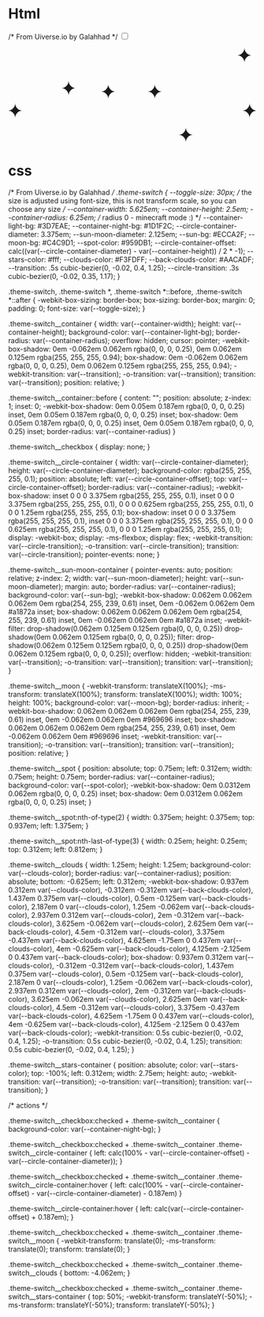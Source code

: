 # Html
/* From Uiverse.io by Galahhad */ 
<label class="theme-switch">
  <input type="checkbox" class="theme-switch__checkbox">
  <div class="theme-switch__container">
    <div class="theme-switch__clouds"></div>
    <div class="theme-switch__stars-container">
      <svg xmlns="http://www.w3.org/2000/svg" viewBox="0 0 144 55" fill="none">
        <path fill-rule="evenodd" clip-rule="evenodd" d="M135.831 3.00688C135.055 3.85027 134.111 4.29946 133 4.35447C134.111 4.40947 135.055 4.85867 135.831 5.71123C136.607 6.55462 136.996 7.56303 136.996 8.72727C136.996 7.95722 137.172 7.25134 137.525 6.59129C137.886 5.93124 138.372 5.39954 138.98 5.00535C139.598 4.60199 140.268 4.39114 141 4.35447C139.88 4.2903 138.936 3.85027 138.16 3.00688C137.384 2.16348 136.996 1.16425 136.996 0C136.996 1.16425 136.607 2.16348 135.831 3.00688ZM31 23.3545C32.1114 23.2995 33.0551 22.8503 33.8313 22.0069C34.6075 21.1635 34.9956 20.1642 34.9956 19C34.9956 20.1642 35.3837 21.1635 36.1599 22.0069C36.9361 22.8503 37.8798 23.2903 39 23.3545C38.2679 23.3911 37.5976 23.602 36.9802 24.0053C36.3716 24.3995 35.8864 24.9312 35.5248 25.5913C35.172 26.2513 34.9956 26.9572 34.9956 27.7273C34.9956 26.563 34.6075 25.5546 33.8313 24.7112C33.0551 23.8587 32.1114 23.4095 31 23.3545ZM0 36.3545C1.11136 36.2995 2.05513 35.8503 2.83131 35.0069C3.6075 34.1635 3.99559 33.1642 3.99559 32C3.99559 33.1642 4.38368 34.1635 5.15987 35.0069C5.93605 35.8503 6.87982 36.2903 8 36.3545C7.26792 36.3911 6.59757 36.602 5.98015 37.0053C5.37155 37.3995 4.88644 37.9312 4.52481 38.5913C4.172 39.2513 3.99559 39.9572 3.99559 40.7273C3.99559 39.563 3.6075 38.5546 2.83131 37.7112C2.05513 36.8587 1.11136 36.4095 0 36.3545ZM56.8313 24.0069C56.0551 24.8503 55.1114 25.2995 54 25.3545C55.1114 25.4095 56.0551 25.8587 56.8313 26.7112C57.6075 27.5546 57.9956 28.563 57.9956 29.7273C57.9956 28.9572 58.172 28.2513 58.5248 27.5913C58.8864 26.9312 59.3716 26.3995 59.9802 26.0053C60.5976 25.602 61.2679 25.3911 62 25.3545C60.8798 25.2903 59.9361 24.8503 59.1599 24.0069C58.3837 23.1635 57.9956 22.1642 57.9956 21C57.9956 22.1642 57.6075 23.1635 56.8313 24.0069ZM81 25.3545C82.1114 25.2995 83.0551 24.8503 83.8313 24.0069C84.6075 23.1635 84.9956 22.1642 84.9956 21C84.9956 22.1642 85.3837 23.1635 86.1599 24.0069C86.9361 24.8503 87.8798 25.2903 89 25.3545C88.2679 25.3911 87.5976 25.602 86.9802 26.0053C86.3716 26.3995 85.8864 26.9312 85.5248 27.5913C85.172 28.2513 84.9956 28.9572 84.9956 29.7273C84.9956 28.563 84.6075 27.5546 83.8313 26.7112C83.0551 25.8587 82.1114 25.4095 81 25.3545ZM136 36.3545C137.111 36.2995 138.055 35.8503 138.831 35.0069C139.607 34.1635 139.996 33.1642 139.996 32C139.996 33.1642 140.384 34.1635 141.16 35.0069C141.936 35.8503 142.88 36.2903 144 36.3545C143.268 36.3911 142.598 36.602 141.98 37.0053C141.372 37.3995 140.886 37.9312 140.525 38.5913C140.172 39.2513 139.996 39.9572 139.996 40.7273C139.996 39.563 139.607 38.5546 138.831 37.7112C138.055 36.8587 137.111 36.4095 136 36.3545ZM101.831 49.0069C101.055 49.8503 100.111 50.2995 99 50.3545C100.111 50.4095 101.055 50.8587 101.831 51.7112C102.607 52.5546 102.996 53.563 102.996 54.7273C102.996 53.9572 103.172 53.2513 103.525 52.5913C103.886 51.9312 104.372 51.3995 104.98 51.0053C105.598 50.602 106.268 50.3911 107 50.3545C105.88 50.2903 104.936 49.8503 104.16 49.0069C103.384 48.1635 102.996 47.1642 102.996 46C102.996 47.1642 102.607 48.1635 101.831 49.0069Z" fill="currentColor"></path>
      </svg>
    </div>
    <div class="theme-switch__circle-container">
      <div class="theme-switch__sun-moon-container">
        <div class="theme-switch__moon">
          <div class="theme-switch__spot"></div>
          <div class="theme-switch__spot"></div>
          <div class="theme-switch__spot"></div>
        </div>
      </div>
    </div>
  </div>
</label>




# css
/* From Uiverse.io by Galahhad */ 
.theme-switch {
  --toggle-size: 30px;
  /* the size is adjusted using font-size,
     this is not transform scale,
     so you can choose any size */
  --container-width: 5.625em;
  --container-height: 2.5em;
  --container-radius: 6.25em;
  /* radius 0 - minecraft mode :) */
  --container-light-bg: #3D7EAE;
  --container-night-bg: #1D1F2C;
  --circle-container-diameter: 3.375em;
  --sun-moon-diameter: 2.125em;
  --sun-bg: #ECCA2F;
  --moon-bg: #C4C9D1;
  --spot-color: #959DB1;
  --circle-container-offset: calc((var(--circle-container-diameter) - var(--container-height)) / 2 * -1);
  --stars-color: #fff;
  --clouds-color: #F3FDFF;
  --back-clouds-color: #AACADF;
  --transition: .5s cubic-bezier(0, -0.02, 0.4, 1.25);
  --circle-transition: .3s cubic-bezier(0, -0.02, 0.35, 1.17);
}

.theme-switch, .theme-switch *, .theme-switch *::before, .theme-switch *::after {
  -webkit-box-sizing: border-box;
  box-sizing: border-box;
  margin: 0;
  padding: 0;
  font-size: var(--toggle-size);
}

.theme-switch__container {
  width: var(--container-width);
  height: var(--container-height);
  background-color: var(--container-light-bg);
  border-radius: var(--container-radius);
  overflow: hidden;
  cursor: pointer;
  -webkit-box-shadow: 0em -0.062em 0.062em rgba(0, 0, 0, 0.25), 0em 0.062em 0.125em rgba(255, 255, 255, 0.94);
  box-shadow: 0em -0.062em 0.062em rgba(0, 0, 0, 0.25), 0em 0.062em 0.125em rgba(255, 255, 255, 0.94);
  -webkit-transition: var(--transition);
  -o-transition: var(--transition);
  transition: var(--transition);
  position: relative;
}

.theme-switch__container::before {
  content: "";
  position: absolute;
  z-index: 1;
  inset: 0;
  -webkit-box-shadow: 0em 0.05em 0.187em rgba(0, 0, 0, 0.25) inset, 0em 0.05em 0.187em rgba(0, 0, 0, 0.25) inset;
  box-shadow: 0em 0.05em 0.187em rgba(0, 0, 0, 0.25) inset, 0em 0.05em 0.187em rgba(0, 0, 0, 0.25) inset;
  border-radius: var(--container-radius)
}

.theme-switch__checkbox {
  display: none;
}

.theme-switch__circle-container {
  width: var(--circle-container-diameter);
  height: var(--circle-container-diameter);
  background-color: rgba(255, 255, 255, 0.1);
  position: absolute;
  left: var(--circle-container-offset);
  top: var(--circle-container-offset);
  border-radius: var(--container-radius);
  -webkit-box-shadow: inset 0 0 0 3.375em rgba(255, 255, 255, 0.1), inset 0 0 0 3.375em rgba(255, 255, 255, 0.1), 0 0 0 0.625em rgba(255, 255, 255, 0.1), 0 0 0 1.25em rgba(255, 255, 255, 0.1);
  box-shadow: inset 0 0 0 3.375em rgba(255, 255, 255, 0.1), inset 0 0 0 3.375em rgba(255, 255, 255, 0.1), 0 0 0 0.625em rgba(255, 255, 255, 0.1), 0 0 0 1.25em rgba(255, 255, 255, 0.1);
  display: -webkit-box;
  display: -ms-flexbox;
  display: flex;
  -webkit-transition: var(--circle-transition);
  -o-transition: var(--circle-transition);
  transition: var(--circle-transition);
  pointer-events: none;
}

.theme-switch__sun-moon-container {
  pointer-events: auto;
  position: relative;
  z-index: 2;
  width: var(--sun-moon-diameter);
  height: var(--sun-moon-diameter);
  margin: auto;
  border-radius: var(--container-radius);
  background-color: var(--sun-bg);
  -webkit-box-shadow: 0.062em 0.062em 0.062em 0em rgba(254, 255, 239, 0.61) inset, 0em -0.062em 0.062em 0em #a1872a inset;
  box-shadow: 0.062em 0.062em 0.062em 0em rgba(254, 255, 239, 0.61) inset, 0em -0.062em 0.062em 0em #a1872a inset;
  -webkit-filter: drop-shadow(0.062em 0.125em 0.125em rgba(0, 0, 0, 0.25)) drop-shadow(0em 0.062em 0.125em rgba(0, 0, 0, 0.25));
  filter: drop-shadow(0.062em 0.125em 0.125em rgba(0, 0, 0, 0.25)) drop-shadow(0em 0.062em 0.125em rgba(0, 0, 0, 0.25));
  overflow: hidden;
  -webkit-transition: var(--transition);
  -o-transition: var(--transition);
  transition: var(--transition);
}

.theme-switch__moon {
  -webkit-transform: translateX(100%);
  -ms-transform: translateX(100%);
  transform: translateX(100%);
  width: 100%;
  height: 100%;
  background-color: var(--moon-bg);
  border-radius: inherit;
  -webkit-box-shadow: 0.062em 0.062em 0.062em 0em rgba(254, 255, 239, 0.61) inset, 0em -0.062em 0.062em 0em #969696 inset;
  box-shadow: 0.062em 0.062em 0.062em 0em rgba(254, 255, 239, 0.61) inset, 0em -0.062em 0.062em 0em #969696 inset;
  -webkit-transition: var(--transition);
  -o-transition: var(--transition);
  transition: var(--transition);
  position: relative;
}

.theme-switch__spot {
  position: absolute;
  top: 0.75em;
  left: 0.312em;
  width: 0.75em;
  height: 0.75em;
  border-radius: var(--container-radius);
  background-color: var(--spot-color);
  -webkit-box-shadow: 0em 0.0312em 0.062em rgba(0, 0, 0, 0.25) inset;
  box-shadow: 0em 0.0312em 0.062em rgba(0, 0, 0, 0.25) inset;
}

.theme-switch__spot:nth-of-type(2) {
  width: 0.375em;
  height: 0.375em;
  top: 0.937em;
  left: 1.375em;
}

.theme-switch__spot:nth-last-of-type(3) {
  width: 0.25em;
  height: 0.25em;
  top: 0.312em;
  left: 0.812em;
}

.theme-switch__clouds {
  width: 1.25em;
  height: 1.25em;
  background-color: var(--clouds-color);
  border-radius: var(--container-radius);
  position: absolute;
  bottom: -0.625em;
  left: 0.312em;
  -webkit-box-shadow: 0.937em 0.312em var(--clouds-color), -0.312em -0.312em var(--back-clouds-color), 1.437em 0.375em var(--clouds-color), 0.5em -0.125em var(--back-clouds-color), 2.187em 0 var(--clouds-color), 1.25em -0.062em var(--back-clouds-color), 2.937em 0.312em var(--clouds-color), 2em -0.312em var(--back-clouds-color), 3.625em -0.062em var(--clouds-color), 2.625em 0em var(--back-clouds-color), 4.5em -0.312em var(--clouds-color), 3.375em -0.437em var(--back-clouds-color), 4.625em -1.75em 0 0.437em var(--clouds-color), 4em -0.625em var(--back-clouds-color), 4.125em -2.125em 0 0.437em var(--back-clouds-color);
  box-shadow: 0.937em 0.312em var(--clouds-color), -0.312em -0.312em var(--back-clouds-color), 1.437em 0.375em var(--clouds-color), 0.5em -0.125em var(--back-clouds-color), 2.187em 0 var(--clouds-color), 1.25em -0.062em var(--back-clouds-color), 2.937em 0.312em var(--clouds-color), 2em -0.312em var(--back-clouds-color), 3.625em -0.062em var(--clouds-color), 2.625em 0em var(--back-clouds-color), 4.5em -0.312em var(--clouds-color), 3.375em -0.437em var(--back-clouds-color), 4.625em -1.75em 0 0.437em var(--clouds-color), 4em -0.625em var(--back-clouds-color), 4.125em -2.125em 0 0.437em var(--back-clouds-color);
  -webkit-transition: 0.5s cubic-bezier(0, -0.02, 0.4, 1.25);
  -o-transition: 0.5s cubic-bezier(0, -0.02, 0.4, 1.25);
  transition: 0.5s cubic-bezier(0, -0.02, 0.4, 1.25);
}

.theme-switch__stars-container {
  position: absolute;
  color: var(--stars-color);
  top: -100%;
  left: 0.312em;
  width: 2.75em;
  height: auto;
  -webkit-transition: var(--transition);
  -o-transition: var(--transition);
  transition: var(--transition);
}

/* actions */

.theme-switch__checkbox:checked + .theme-switch__container {
  background-color: var(--container-night-bg);
}

.theme-switch__checkbox:checked + .theme-switch__container .theme-switch__circle-container {
  left: calc(100% - var(--circle-container-offset) - var(--circle-container-diameter));
}

.theme-switch__checkbox:checked + .theme-switch__container .theme-switch__circle-container:hover {
  left: calc(100% - var(--circle-container-offset) - var(--circle-container-diameter) - 0.187em)
}

.theme-switch__circle-container:hover {
  left: calc(var(--circle-container-offset) + 0.187em);
}

.theme-switch__checkbox:checked + .theme-switch__container .theme-switch__moon {
  -webkit-transform: translate(0);
  -ms-transform: translate(0);
  transform: translate(0);
}

.theme-switch__checkbox:checked + .theme-switch__container .theme-switch__clouds {
  bottom: -4.062em;
}

.theme-switch__checkbox:checked + .theme-switch__container .theme-switch__stars-container {
  top: 50%;
  -webkit-transform: translateY(-50%);
  -ms-transform: translateY(-50%);
  transform: translateY(-50%);
}
